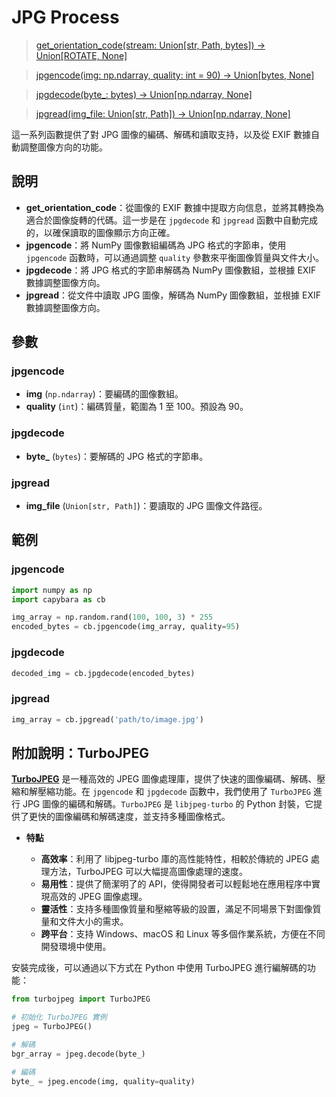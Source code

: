 # JPG Process

> [get_orientation_code(stream: Union[str, Path, bytes]) -> Union[ROTATE, None]](https://github.com/DocsaidLab/Capybara/blob/975d62fba4f76db59e715c220f7a2af5ad8d050e/capybara/vision/improc.py#L34)

> [jpgencode(img: np.ndarray, quality: int = 90) -> Union[bytes, None]](https://github.com/DocsaidLab/Capybara/blob/975d62fba4f76db59e715c220f7a2af5ad8d050e/capybara/vision/improc.py#L50)

> [jpgdecode(byte\_: bytes) -> Union[np.ndarray, None]](https://github.com/DocsaidLab/Capybara/blob/975d62fba4f76db59e715c220f7a2af5ad8d050e/capybara/vision/improc.py#L60)

> [jpgread(img_file: Union[str, Path]) -> Union[np.ndarray, None]](https://github.com/DocsaidLab/Capybara/blob/975d62fba4f76db59e715c220f7a2af5ad8d050e/capybara/vision/improc.py#L72)

這一系列函數提供了對 JPG 圖像的編碼、解碼和讀取支持，以及從 EXIF 數據自動調整圖像方向的功能。

## 說明

- **get_orientation_code**：從圖像的 EXIF 數據中提取方向信息，並將其轉換為適合於圖像旋轉的代碼。這一步是在 `jpgdecode` 和 `jpgread` 函數中自動完成的，以確保讀取的圖像顯示方向正確。
- **jpgencode**：將 NumPy 圖像數組編碼為 JPG 格式的字節串，使用 `jpgencode` 函數時，可以通過調整 `quality` 參數來平衡圖像質量與文件大小。
- **jpgdecode**：將 JPG 格式的字節串解碼為 NumPy 圖像數組，並根據 EXIF 數據調整圖像方向。
- **jpgread**：從文件中讀取 JPG 圖像，解碼為 NumPy 圖像數組，並根據 EXIF 數據調整圖像方向。

## 參數

### jpgencode

- **img** (`np.ndarray`)：要編碼的圖像數組。
- **quality** (`int`)：編碼質量，範圍為 1 至 100。預設為 90。

### jpgdecode

- **byte\_** (`bytes`)：要解碼的 JPG 格式的字節串。

### jpgread

- **img_file** (`Union[str, Path]`)：要讀取的 JPG 圖像文件路徑。

## 範例

### jpgencode

```python
import numpy as np
import capybara as cb

img_array = np.random.rand(100, 100, 3) * 255
encoded_bytes = cb.jpgencode(img_array, quality=95)
```

### jpgdecode

```python
decoded_img = cb.jpgdecode(encoded_bytes)
```

### jpgread

```python
img_array = cb.jpgread('path/to/image.jpg')
```

## 附加說明：TurboJPEG

[**TurboJPEG**](https://github.com/libjpeg-turbo/libjpeg-turbo) 是一種高效的 JPEG 圖像處理庫，提供了快速的圖像編碼、解碼、壓縮和解壓縮功能。在 `jpgencode` 和 `jpgdecode` 函數中，我們使用了 `TurboJPEG` 進行 JPG 圖像的編碼和解碼。`TurboJPEG` 是 `libjpeg-turbo` 的 Python 封裝，它提供了更快的圖像編碼和解碼速度，並支持多種圖像格式。

- **特點**

  - **高效率**：利用了 libjpeg-turbo 庫的高性能特性，相較於傳統的 JPEG 處理方法，TurboJPEG 可以大幅提高圖像處理的速度。
  - **易用性**：提供了簡潔明了的 API，使得開發者可以輕鬆地在應用程序中實現高效的 JPEG 圖像處理。
  - **靈活性**：支持多種圖像質量和壓縮等級的設置，滿足不同場景下對圖像質量和文件大小的需求。
  - **跨平台**：支持 Windows、macOS 和 Linux 等多個作業系統，方便在不同開發環境中使用。

安裝完成後，可以通過以下方式在 Python 中使用 TurboJPEG 進行編解碼的功能：

```python
from turbojpeg import TurboJPEG

# 初始化 TurboJPEG 實例
jpeg = TurboJPEG()

# 解碼
bgr_array = jpeg.decode(byte_)

# 編碼
byte_ = jpeg.encode(img, quality=quality)
```
